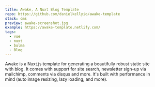 ```yaml
---
title: Awake, A Nuxt Blog Template
repo: https://github.com/danielkellyio/awake-template
stack: cms
preview: awake-screenshot.jpg
example: https://awake-template.netlify.com/
tags:
  - vue
  - nuxt
  - bulma
  - Blog
---
```


Awake is a Nuxt.js template for generating a beautifully robust static site with blog. It comes with support for site search, newsletter sign-up via mailchimp, comments via disqus and more. It's built with performance in mind (auto image resizing, lazy loading, and more).
